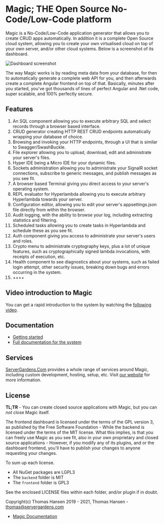 
# Magic; THE Open Source No-Code/Low-Code platform

Magic is a No-Code/Low-Code application generator that allows you to create CRUD apps automatically.
In addition it is a complete Open Source cloud system, allowing you to create your own virtualised
cloud on top of your own server, and/or other cloud systems. Below is a screenshot of its dashboard.

![Dashboard screenshot](https://servergardens.com/wp-content/uploads/2021/08/low-code-screenshot.png)

The way Magic works is by reading meta data from your database, for then to automatically generate a
complete web API for you, and then afterwards create a complete Angular frontend on top of that.
Basically, minutes after you started, you've got thousands of lines of perfect Angular and .Net code,
super scalable, and 100% perfectly secure.

## Features

1. An SQL component allowing you to execute arbitrary SQL and select records through a browser based interface.
2. CRUD generator creating HTTP REST CRUD endpoints automatically wrapping your database of choice.
3. Browsing and invoking your HTTP endpoints, through a UI that is similar to Swagger/SwashBuckle.
4. File explorer allowing you to upload, download, edit and administrate your server's files.
5. Hyper IDE being a Micro IDE for your dynamic files.
6. Sockets administration allowing you to administrate your SignalR socket connections, subscribe to generic messages, and publish messages as you see fit.
7. A browser based Terminal giving you direct access to your server's operating system.
8. REPL evaluator for Hyperlambda allowing you to execute arbitrary Hyperlambda towards your server.
9. Configuration editor, allowing you to edit your server's appsettings.json file directly from within the browser.
10. Audit logging, with the ability to browse your log, including extracting statistics and filtering.
11. Scheduled tasks allowing you to create tasks in Hyperlambda and schedule these as you see fit.
12. Auth component giving you access to administrate your server's users and roles.
13. Crypto menu to administrate cryptography keys, plus a lot of unique features, such as cryptographically signed lambda invocations, with receipts of execution, etc.
14. Health component to see diagnostics about your systems, such as failed login attempt, other security issues, breaking down bugs and errors occurring in the system.
15. ++++

## Video introduction to Magic

You can get a rapid introduction to the system by watching the [following video](https://www.youtube.com/watch?v=1Wmp5QJCnmM).

## Documentation

* [Getting started](https://servergardens.com/get-started/)
* [Full documentation for the system](https://polterguy.github.io/documentation/)

## Services

[ServerGardens.Com](https://servergardens.com/) provides a whole range of services around Magic,
including custom development, hosting, setup, etc. Visit [our website](https://servergardens.com/)
for more information.

## License

**TL;TR** - You can create closed source applications with Magic, but you can _not_ close Magic itself.

The frontend dashboard is licensed under the terms of the GPL version 3, as published by the Free Software Foundation -
While the backend is licensed under the terms of the MIT license. What this implies, is that you can freely use Magic
as you see fit, also in your own proprietary and closed source applications - However, if you modify any of its plugins,
and or the dashboard frontend, you'll have to publish your changes to anyone requesting your changes.

To sum up each license.

* All NuGet packages are LGPL3
* The `backend` folder is MIT
* The `frontend` folder is GPL3

See the enclosed LICENSE files within each folder, and/or plugin if in doubt.

Copyright(c) Thomas Hansen 2019 - 2021, Thomas Hansen - thomas@servergardens.com

* [Magic Documentation](https://polterguy.github.io/)
